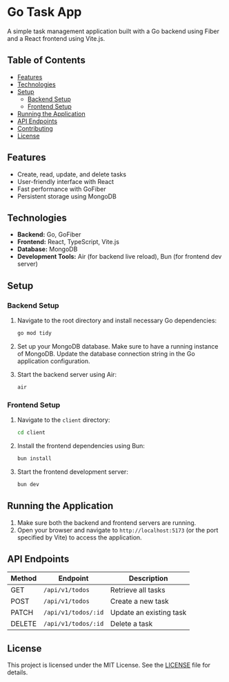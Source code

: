 
# Go Task App

A simple task management application built with a Go backend using Fiber and a React frontend using Vite.js.

## Table of Contents

- [Features](#features)
- [Technologies](#technologies)
- [Setup](#setup)
  - [Backend Setup](#backend-setup)
  - [Frontend Setup](#frontend-setup)
- [Running the Application](#running-the-application)
- [API Endpoints](#api-endpoints)
- [Contributing](#contributing)
- [License](#license)

## Features

- Create, read, update, and delete tasks
- User-friendly interface with React
- Fast performance with GoFiber
- Persistent storage using MongoDB

## Technologies

- **Backend:** Go, GoFiber
- **Frontend:** React, TypeScript, Vite.js
- **Database:** MongoDB
- **Development Tools:** Air (for backend live reload), Bun (for frontend dev server)

## Setup

### Backend Setup

1. Navigate to the root directory and install necessary Go dependencies:

   ```bash
   go mod tidy
   ```

2. Set up your MongoDB database. Make sure to have a running instance of MongoDB. Update the database connection string in the Go application configuration.

3. Start the backend server using Air:

   ```bash
   air
   ```

### Frontend Setup

1. Navigate to the `client` directory:

   ```bash
   cd client
   ```

2. Install the frontend dependencies using Bun:

   ```bash
   bun install
   ```

3. Start the frontend development server:

   ```bash
   bun dev
   ```

## Running the Application

1. Make sure both the backend and frontend servers are running.
2. Open your browser and navigate to `http://localhost:5173` (or the port specified by Vite) to access the application.

## API Endpoints

| Method | Endpoint             | Description                |
|--------|----------------------|----------------------------|
| GET    | `/api/v1/todos`      | Retrieve all tasks         |
| POST   | `/api/v1/todos`      | Create a new task          |
| PATCH  | `/api/v1/todos/:id`  | Update an existing task    |
| DELETE | `/api/v1/todos/:id`  | Delete a task              |


## License

This project is licensed under the MIT License. See the [LICENSE](LICENSE) file for details.
